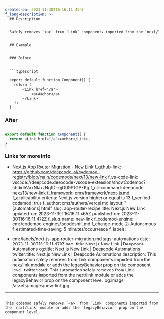 ```yaml
---
created-on: 2023-11-30T16:16:11.454Z
f_long-description: >-
  ## Description


  Safely removes `<a>` from `Link` components imported from the `next/link` module or adds the `legacyBehavior` prop on the component level.


  ## Example


  ### Before


  ```typescript

  export default function Component() {
  	return (
  		<Link href="/a">
  			<a>Anchor</a>
  		</Link>
  	);
  }

  ```


  ### After


  ```typescript

  export default function Component() {
  	return <Link href="/a">Anchor</Link>;
  }

  ```


  ### Links for more info


  * [Next.js App Router Migration - New Link](https://nextjs.org/docs/pages/building-your-application/upgrading/codemods#new-link)
f_github-link: https://github.com/deepcode-ai/codemod-registry/blob/main/codemods/next/13/new-link
f_vs-code-link: vscode://deepcode.deepcode-vscode-extension/showCodemod?chd=lhVaxNlJkzNgtD-kgO09P1GPXKg
f_cli-command: deepcode next/13/new-link
f_framework: cms/framework/next-js.md
f_applicability-criteria: Next.js version higher or equal to 13
f_verified-codemod: true
f_author: cms/authors/vercel.md
layout: "[automations].html"
slug: app-router-recipe
title: Next.js New Link
updated-on: 2023-11-30T16:16:11.465Z
published-on: 2023-11-30T16:16:11.472Z
f_slug-name: new-link
f_codemod-engine: cms/codemod-engines/jscodeshift.md
f_change-mode-2: Autonomous
f_estimated-time-saving: 5 minutes/occurrence
f_labels:
  - cms/labels/next-js-app-router-migration.md
tags: automations
date: 2023-11-30T16:16:11.479Z
seo:
  title: Next.js New Link | Deepcode Automations
  og:title: Next.js New Link | Deepcode Automations
  twitter:title: Next.js New Link | Deepcode Automations
  description: This automation safely removes <a> from Link components imported
    from the next/link module or adds the legacyBehavior prop on the component
    level.
  twitter:card: This automation safely removes <a> from Link components imported
    from the next/link module or adds the legacyBehavior prop on the component
    level.
  og:image: /assets/images/new-link.jpg
---
```

This codemod safely removes `<a>` from `Link` components imported from the `next/link` module or adds the `legacyBehavior` prop on the component level.
